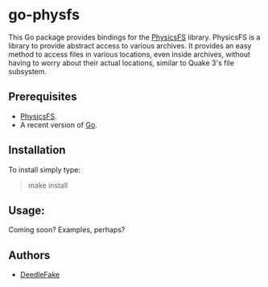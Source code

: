 go-physfs
======

This Go package provides bindings for the [PhysicsFS][physfs] library. PhysicsFS is a library to provide abstract access to various archives. It provides an easy method to access files in various locations, even inside archives, without having to worry about their actual locations, similar to Quake 3's file subsystem.

Prerequisites
-------------

 * [PhysicsFS][physfs].
 * A recent version of [Go][go].

Installation
------------

To install simply type:
> make install

Usage:
------

Coming soon? Examples, perhaps?

Authors
-------

 * [DeedleFake](https://github.com/DeedleFake)

[physfs]: http://www.icculus.org/physfs/
[go]: http://www.golang.org
